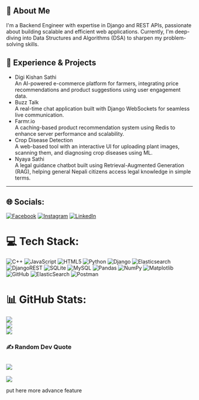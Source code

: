 ## 💫 About Me
I'm a Backend Engineer with expertise in Django and REST APIs, passionate about building scalable and efficient web applications. Currently, I'm deep-diving into Data Structures and Algorithms (DSA) to sharpen my problem-solving skills.
## 💼 Experience & Projects
- Digi Kishan Sathi  
  An AI-powered e-commerce platform for farmers, integrating price recommendations and product suggestions using user engagement data.
- Buzz Talk  
  A real-time chat application built with Django WebSockets for seamless live communication.
- Farmr.io  
  A caching-based product recommendation system using Redis to enhance server performance and scalability.
- Crop Disease Detection  
  A web-based tool with an interactive UI for uploading plant images, scanning them, and diagnosing crop diseases using ML.
- Nyaya Sathi  
  A legal guidance chatbot built using Retrieval-Augmented Generation (RAG), helping general Nepali citizens access legal knowledge in simple terms.
---
## 🌐 Socials:
[![Facebook](https://img.shields.io/badge/Facebook-%231877F2.svg?logo=Facebook&logoColor=white)](https://www.facebook.com/profile.php?id=61557661250094) [![Instagram](https://img.shields.io/badge/Instagram-%23E4405F.svg?logo=Instagram&logoColor=white)](https://www.instagram.com/biswas.pokhrel.372/) [![LinkedIn](https://img.shields.io/badge/LinkedIn-%230077B5.svg?logo=linkedin&logoColor=white)](https://www.linkedin.com/in/biswas-pokhrel-955a4b313/) 
# 💻 Tech Stack:
![C++](https://img.shields.io/badge/c++-%2300599C.svg?style=for-the-badge&logo=c%2B%2B&logoColor=white) ![JavaScript](https://img.shields.io/badge/javascript-%23323330.svg?style=for-the-badge&logo=javascript&logoColor=%23F7DF1E) ![HTML5](https://img.shields.io/badge/html5-%23E34F26.svg?style=for-the-badge&logo=html5&logoColor=white) ![Python](https://img.shields.io/badge/python-3670A0?style=for-the-badge&logo=python&logoColor=ffdd54) ![Django](https://img.shields.io/badge/django-%23092E20.svg?style=for-the-badge&logo=django&logoColor=white) ![Elasticsearch](https://img.shields.io/badge/elasticsearch-%230377CC.svg?style=for-the-badge&logo=elasticsearch&logoColor=white) ![DjangoREST](https://img.shields.io/badge/DJANGO-REST-ff1709?style=for-the-badge&logo=django&logoColor=white&color=ff1709&labelColor=gray) ![SQLite](https://img.shields.io/badge/sqlite-%2307405e.svg?style=for-the-badge&logo=sqlite&logoColor=white) ![MySQL](https://img.shields.io/badge/mysql-4479A1.svg?style=for-the-badge&logo=mysql&logoColor=white) ![Pandas](https://img.shields.io/badge/pandas-%23150458.svg?style=for-the-badge&logo=pandas&logoColor=white) ![NumPy](https://img.shields.io/badge/numpy-%23013243.svg?style=for-the-badge&logo=numpy&logoColor=white) ![Matplotlib](https://img.shields.io/badge/Matplotlib-%23ffffff.svg?style=for-the-badge&logo=Matplotlib&logoColor=black) ![GitHub](https://img.shields.io/badge/github-%23121011.svg?style=for-the-badge&logo=github&logoColor=white) ![ElasticSearch](https://img.shields.io/badge/-ElasticSearch-005571?style=for-the-badge&logo=elasticsearch) ![Postman](https://img.shields.io/badge/Postman-FF6C37?style=for-the-badge&logo=postman&logoColor=white)
# 📊 GitHub Stats:
![](https://github-readme-stats.vercel.app/api?username=BISWAS-BIT&theme=dark&hide_border=false&include_all_commits=true&count_private=true)<br/>
![](https://nirzak-streak-stats.vercel.app/?user=BISWAS-BIT&theme=dark&hide_border=false)<br/>
![](https://github-readme-stats.vercel.app/api/top-langs/?username=BISWAS-BIT&theme=dark&hide_border=false&include_all_commits=true&count_private=true&layout=compact)
### ✍️ Random Dev Quote
![](https://quotes-github-readme.vercel.app/api?type=horizontal&theme=radical)
---
[![](https://visitcount.itsvg.in/api?id=BISWAS-BIT&icon=0&color=0)](https://visitcount.itsvg.in)
<!-- Proudly created with GPRM ( https://gprm.itsvg.in ) --> put here more advance feature
